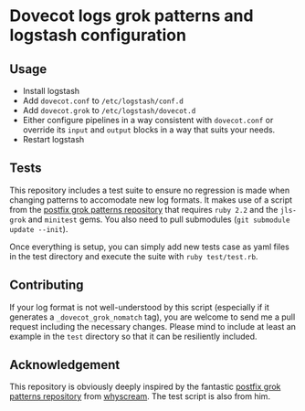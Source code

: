 Dovecot logs grok patterns and logstash configuration
====================================================

Usage
-----

- Install logstash
- Add `dovecot.conf` to `/etc/logstash/conf.d`
- Add `dovecot.grok` to `/etc/logstash/dovecot.d`
- Either configure pipelines in a way consistent with `dovecot.conf` or override its `input` and `output` blocks in a way that suits your needs.
- Restart logstash

Tests
-----

This repository includes a test suite to ensure no regression is made when changing patterns to accomodate new log formats. It makes use of a script from the [postfix grok patterns repository](https://github.com/whyscream/postfix-grok-patterns) that requires `ruby 2.2` and the `jls-grok` and `minitest` gems. You also need to pull submodules (`git submodule update --init`).

Once everything is setup, you can simply add new tests case as yaml files in the test directory and execute the suite with `ruby test/test.rb`.

Contributing
------------
If your log format is not well-understood by this script (especially if it generates a `_dovecot_grok_nomatch` tag), you are welcome to send me a pull request including the necessary changes. Please mind to include at least an example in the `test` directory so that it can be resiliently included.


Acknowledgement
---------------
This repository is obviously deeply inspired by the fantastic [postfix grok patterns repository](https://github.com/whyscream/postfix-grok-patterns) from [whyscream](https://github.com/whyscream). The test script is also from him.
